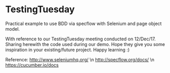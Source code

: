 # TestingTuesday
Practical example to use BDD via specflow with Selenium and page object model.

With reference to our TestingTuesday meeting conducted on 12/Dec/17. Sharing herewith the code used during our demo.
Hope they give you some inspiration in your existing/future project. Happy learning :)

Reference:
http://www.seleniumhq.org/ \n
http://specflow.org/docs/ \n
https://cucumber.io/docs

